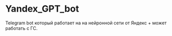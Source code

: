 # Yandex_GPT_bot
Telegram bot который работает на на нейронной сети от Яндекс + может работать с ГС.
